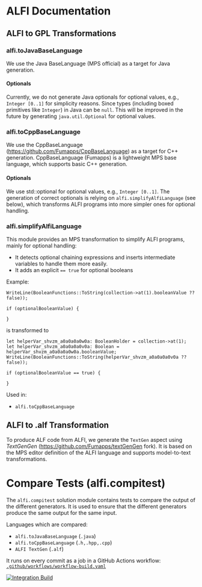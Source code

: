 # ALFI Documentation

## ALFI to GPL Transformations

### alfi.toJavaBaseLanguage

We use the Java BaseLanguage (MPS official) as a target for Java generation.

#### Optionals

Currently, we do not generate Java optionals for optional values, e.g., `Integer [0..1]` for simplicity reasons.
Since types (including boxed primitives like `Integer`) in Java can be `null`.
This will be improved in the future by generating `java.util.Optional` for optional values.

### alfi.toCppBaseLanguage

We use the CppBaseLanguage (https://github.com/Fumapps/CppBaseLanguage) as a target for C++ generation.
CppBaseLanguage (Fumapps) is a lightweight MPS base language, which supports basic C++ generation.

#### Optionals

We use std::optional for optional values, e.g., `Integer [0..1]`.
The generation of correct optionals is relying on `alfi.simplifyAlfiLanguage` (see below), which transforms ALFI programs into more simpler ones for optional handling.

### alfi.simplifyAlfiLanguage

This module provides an MPS transformation to simplify ALFI programs, mainly for optional handling:

* It detects optional chaining expressions and inserts intermediate variables to handle them more easily.
* It adds an explicit `== true` for optional booleans

Example:

```alf
WriteLine(BooleanFunctions::ToString(collection->at(1).booleanValue ?? false));

if (optionalBooleanValue) { 

} 
```

is transformed to

```alf
let helperVar_shvzm_a0a0a0a0w0a: BooleanHolder = collection->at(1); 
let helperVar_shvzm_a0a0a0a0v0a: Boolean = helperVar_shvzm_a0a0a0a0w0a.booleanValue; 
WriteLine(BooleanFunctions::ToString(helperVar_shvzm_a0a0a0a0v0a ?? false));

if (optionalBooleanValue == true) { 

} 
```

Used in:

* `alfi.toCppBaseLanguage`

## ALFI to .alf Transformation

To produce ALF code from ALFI, we generate the `TextGen` aspect using _TextGenGen_ (https://github.com/Fumapps/textGenGen fork).
It is based on the MPS editor definition of the ALFI language and supports model-to-text transformations.

# Compare Tests (alfi.compitest)

The `alfi.compitest` solution module contains tests to compare the output of the different generators.
It is used to ensure that the different generators produce the same output for the same input.

Languages which are compared:

* `alfi.toJavaBaseLanguage` (`.java`)
* `alfi.toCppBaseLanguage` (`.h,.hpp,.cpp`)
* `ALFI TextGen` (`.alf`)

It runs on every commit as a job in a GitHub Actions workflow: [`.github/workflows/workflow-build.yaml`](../.github/workflows/workflow-build.yaml)

[![Integration Build](https://github.com/vimotest/mps-alfi/actions/workflows/github-actions-integration.yaml/badge.svg)](https://github.com/vimotest/mps-alfi/actions/workflows/github-actions-integration.yaml)

